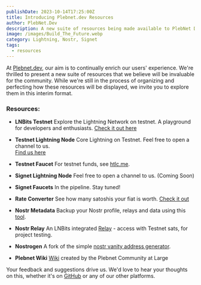 ```yaml
---
publishDate: 2023-10-14T17:25:00Z
title: Introducing Plebnet.dev Resources
author: PlebNet.Dev
description: A new suite of resources being made available to PlebNet Devs.
image: /images/Build_The_Future.webp
category: Lightning, Nostr, Signet
tags:
  - resources
---
```


At [Plebnet.dev](https://plebnet.dev), our aim is to continually enrich our users' experience. We're thrilled to present a new suite of resources that we believe will be invaluable for the community. While we're still in the process of organizing and perfecting how these resources will be displayed, we invite you to explore them in this interim format.

### **Resources:**

- **LNBits Testnet**
  Explore the Lightning Network on testnet. A playground for developers and enthusiasts.
  [Check it out here](https://testnet.plebnet.dev)

- **Testnet Lightning Node**
  Core Lightning on Testnet. Feel free to open a channel to us.  
  [Find us here](https://mempool.space/testnet/lightning/node/03ba00a57cec1cef4873065ad54d0912696274cc53155b29a3b1256720e33a0943)

- **Testnet Faucet**
  For testnet funds, see [htlc.me](http://htlc.me/).

- **Signet Lightning Node**
  Feel free to open a channel to us. (Coming Soon)

- **Signet Faucets**
  In the pipeline. Stay tuned!

- **Rate Converter**
  See how many satoshis your fiat is worth. [Check it out](https://rates.plebnet.dev/)

- **Nostr Metadata**
  Backup your Nostr profile, relays and data using this [tool](https://metadata.plebnet.dev/).

- **Nostr Relay**
  An LNBits integrated [Relay](https://testnet.plebnet.dev/nostrrelay/1) - access with Testnet sats, for project testing.

- **Nostrogen**
  A fork of the simple [nostr vanity address generator](https://nostrogen.plebnet.dev/).

- **Plebnet Wiki**
  [Wiki](https://plebnet.wiki) created by the Plebnet Community at Large

Your feedback and suggestions drive us. We'd love to hear your thoughts on this, whether it's on [GitHub](https://github.com/plebnet-dev) or any of our other platforms.
